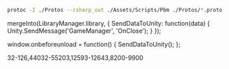 ```sh
protoc -I ./Protos --csharp_out ./Assets/Scripts/Pbm ./Protos/*.proto
```

mergeInto(LibraryManager.library, {
    SendDataToUnity: function(data) {
        Unity.SendMessage('GameManager', 'OnClose');
    }
});

window.onbeforeunload = function() {
    SendDataToUnity();
};

32-126,44032-55203,12593-12643,8200-9900